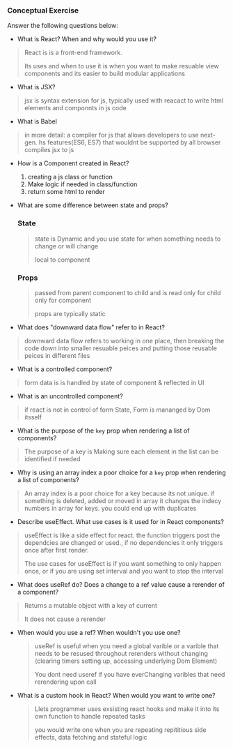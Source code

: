 ### Conceptual Exercise

Answer the following questions below:

- What is React? When and why would you use it?
 > React is is a front-end framework. 
> 
>  Its uses and when to use it 
is when you want to make resuable view components and 
its easier to build modular applications 


- What is JSX?
>jsx is syntax extension for js, typically used with reacact 
to write html elements and componnts in js code 
>

- What is Babel
>in more detail: a compiler for js that allows 
developers to use next-gen. hs features(ES6, ES7)
that wouldnt be supported by all browser
>compiles jsx to js

- How is a Component created in React?
  
  1. creating a js class or function
  2. Make logic if needed in class/function
  3. return some html to render


- What are some difference between state and props?
  ### State
  > state is Dynamic and you use state for when something needs to change or will change 
  >
  > local to component 
   ### Props
   > passed from parent component to child and is read only for child
   only for component 
   >
  > props are typically static 


- What does "downward data flow" refer to in React?
> downward data flow refers to working in one place, then 
> breaking the code down into smaller resuable peices and 
> putting those reusable peices in different files 

- What is a controlled component?
> form data is is handled by state of component & reflected in UI
- What is an uncontrolled component?
>if react is not in control of form State, Form is mananged by Dom itsself

- What is the purpose of the `key` prop when rendering a list of components?
> The purpose of a key is Making sure each element in the list can be identified if needed 

- Why is using an array index a poor choice for a `key` prop when rendering a list of components?
> An array index is a poor choice for a key because its not unique. if something is deleted, added or moved in array it changes the indecy numbers in array for keys. you could end up with duplicates 


- Describe useEffect.  What use cases is it used for in React components?
> useEffect is like a side effect for react. the function triggers post the dependcies are changed or used., if no dependencies it only triggers once after first render. 
>
> The use cases for useEffect is if you want something to only happen once, or if you are using set interval and you want to stop the interval 


- What does useRef do?  Does a change to a ref value cause a rerender of a component?
> Returns a mutable object with a key of current 
>
> It does not cause a rerender 

- When would you use a ref? When wouldn't you use one?
  > useRef is useful when you need a global varible or a varible that needs to be resused throughout rerenders without changing (clearing timers setting up, accessing underlying Dom Element)
  > 
  >You dont need useref if you have everChanging varibles that need rerendering upon call

- What is a custom hook in React? When would you want to write one?
  > Llets programmer uses exsisting react hooks and make it into its own function to handle repeated tasks
  > 
   > you would write one when you are repeating repititious 
   side effects, data fetching and  stateful logic
